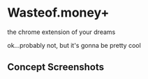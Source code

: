 # Wasteof.money+ #
the chrome extension of your dreams

ok...probably not, but it's gonna be pretty cool


## Concept Screenshots

